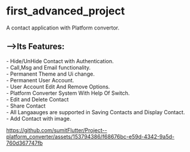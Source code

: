 # first_advanced_project

A contact application with Platform convertor.<br>
<h2>-->Its Features:</h2>
     - Hide/UnHide Contact with Authentication.<br>
     - Call,Msg and Email functionality.<br>
     - Permanent Theme and Ui change.<br>
     - Permanent User Account.<br>
     - User Account Edit And Remove Options.<br>
     - Platform Converter System With Help Of Switch.<br>
     - Edit and Delete Contact<br>
     - Share Contact<br>
     - All Langaauges are supported in Saving Contacts and Display Contact.<br>
     - Add Contact with image.<br>
     
<p>
     
https://github.com/sumitFlutter/Project--platform_converter/assets/153794386/f68676bc-e59d-4342-9a5d-760d367747fb

</p>
